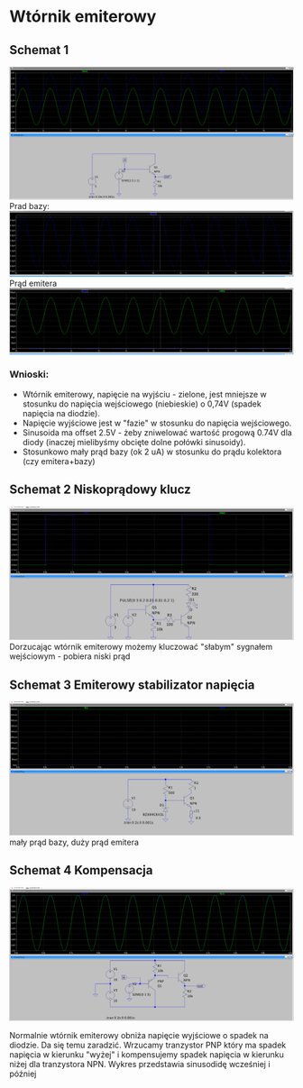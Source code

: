 # Wtórnik emiterowy


## Schemat 1
![Schemat](img/1.png)
Prad bazy:
![Schemat](img/2.png)
Prąd emitera
![Schemat](img/3.png)
### Wnioski:
- Wtórnik emiterowy, napięcie na wyjściu - zielone, jest mniejsze w stosunku do napięcia wejściowego (niebieskie) o 0,74V (spadek napięcia na diodzie). 
- Napięcie wyjściowe jest w "fazie" w stosunku do napięcia wejściowego. 
- Sinusoida ma offset 2.5V - żeby zniwelować wartość progową 0.74V dla diody (inaczej mielibyśmy obcięte dolne połówki sinusoidy).
- Stosunkowo mały prąd bazy (ok 2 uA) w stosunku do prądu kolektora (czy emitera+bazy)

## Schemat 2 Niskoprądowy klucz
![Schemat](img/4.png)
Dorzucając wtórnik emiterowy możemy kluczować "słabym" sygnałem wejściowym - pobiera niski prąd


## Schemat 3 Emiterowy stabilizator napięcia
![Schemat](img/5.png)
mały prąd bazy, duży prąd emitera

## Schemat 4 Kompensacja
![Schemat](img/6.png)

Normalnie wtórnik emiterowy obniża napięcie wyjściowe o spadek na diodzie. Da się temu zaradzić.
Wrzucamy tranzystor PNP który ma spadek napięcia  w kierunku "wyżej" i kompensujemy spadek napięcia w kierunku niżej dla tranzystora NPN. Wykres przedstawia sinusodidę wcześniej i później